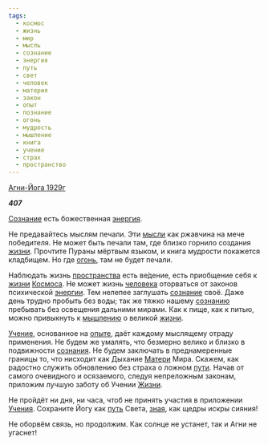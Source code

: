 ```yaml
---
tags:
  - космос
  - жизнь
  - мир
  - мысль
  - сознание
  - энергия
  - путь
  - свет
  - человек
  - материя
  - закон
  - опыт
  - познание
  - огонь
  - мудрость
  - мышление
  - книга
  - учение
  - страх
  - пространство
---
```

[Агни-Йога 1929г](https://127.0.0.1:4002/agni/1929)

___407___

[Сознание](../../../tags/#[сознание](../../../tags/#сознание)) есть божественная [энергия](../../../tags/#энергия).   

Не предавайтесь мыслям печали. Эти [мысли](../../../tags/#мысль) как ржавчина на мече победителя. Не может быть печали там, где близко горнило создания [жизни](../../../tags/#жизнь). Прочтите Пураны мёртвым языком, и книга мудрости покажется кладбищем. Но где [огонь](../../../tags/#огонь), там не будет печали.   

Наблюдать жизнь [пространства](../../../tags/#пространство) есть ве́дение, есть приобщение себя к [жизни](../../../tags/#жизнь) [Космоса](../../../tags/#космос). Не может жизнь [человека](../../../tags/#человек) оторваться от законов психической [энергии](../../../tags/#энергия). Тем нелепее заглушать [сознание](../../../tags/#сознание) своё. Даже день трудно пробыть без воды; так же тяжко нашему [сознанию](../../../tags/#сознание) пребывать без освещения дальними мирами. Как к пище, как к питью, можно привыкнуть к [мышлению](../../../tags/#мышление) о великой [жизни](../../../tags/#жизнь).   

[Учение](../../../tags/#учение), основанное на [опыте](../../../tags/#опыт), даёт каждому мыслящему отраду применения. Не будем же умалять, что безмерно велико и близко в подвижности [сознания](../../../tags/#сознание). Не будем заключать в преднамеренные границы то, что нисходит как Дыхание [Матери](../../../tags/#материя) Мира. Скажем, как радостно служить обновлению без страха о ложном [пути](../../../tags/#[путь](../../../tags/#путь)). Начав от самого очевидного и осязаемого, следуя непреложным законам, приложим лучшую заботу об Учении [Жизни](../../../tags/#жизнь).   

Не пройдёт ни дня, ни часа, чтоб не принять участия в приложении [Учения](../../../tags/#учение). Сохраните Йогу как [путь](../../../tags/#путь) Света, [зная](../../../tags/#познание), как щедры искры сияния!   

Не оборвём связь, но продолжим. Как солнце не устанет, так и Агни не угаснет!